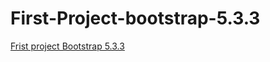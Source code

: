 # First-Project-bootstrap-5.3.3
<p><a target="_blank" href="https://mahmoud-youssef-bootstrap-5.netlify.app/">
Frist project Bootstrap 5.3.3</a></p>
